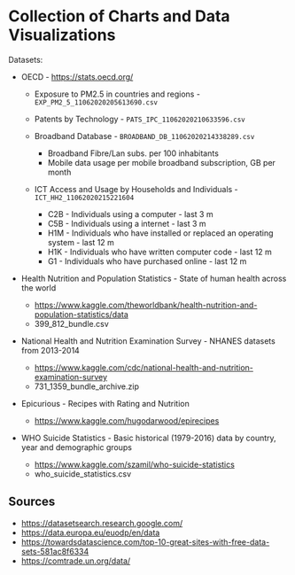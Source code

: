# Collection of Charts and Data Visualizations

Datasets:

- OECD - <https://stats.oecd.org/>

    - Exposure to PM2.5 in countries and regions - `EXP_PM2_5_11062020205613690.csv`
    - Patents by Technology - `PATS_IPC_11062020210633596.csv`
    - Broadband Database - `BROADBAND_DB_11062020214338289.csv`
        - Broadband Fibre/Lan subs. per 100 inhabitants
        - Mobile data usage per mobile broadband subscription, GB per month
        
    - ICT Access and Usage by Households and Individuals - `ICT_HH2_11062020215221604`
        - C2B - Individuals using a computer - last 3 m
        - C5B - Individuals using a internet - last 3 m
        - H1M - Individuals who have installed or replaced an operating system - last 12 m
        - H1K - Individuals who have written computer code - last 12 m
        - G1 - Individuals who have purchased online - last 12 m
    
- Health Nutrition and Population Statistics - State of human health across the world
    - <https://www.kaggle.com/theworldbank/health-nutrition-and-population-statistics/data>
    - 399_812_bundle.csv
    
- National Health and Nutrition Examination Survey - NHANES datasets from 2013-2014
    - <https://www.kaggle.com/cdc/national-health-and-nutrition-examination-survey>
    - 731_1359_bundle_archive.zip
    
- Epicurious - Recipes with Rating and Nutrition
    - <https://www.kaggle.com/hugodarwood/epirecipes>
    
- WHO Suicide Statistics - Basic historical (1979-2016) data by country, year and demographic groups
    - <https://www.kaggle.com/szamil/who-suicide-statistics>
    - who_suicide_statistics.csv
    
## Sources

- <https://datasetsearch.research.google.com/>
- <https://data.europa.eu/euodp/en/data>
- <https://towardsdatascience.com/top-10-great-sites-with-free-data-sets-581ac8f6334>
- <https://comtrade.un.org/data/>